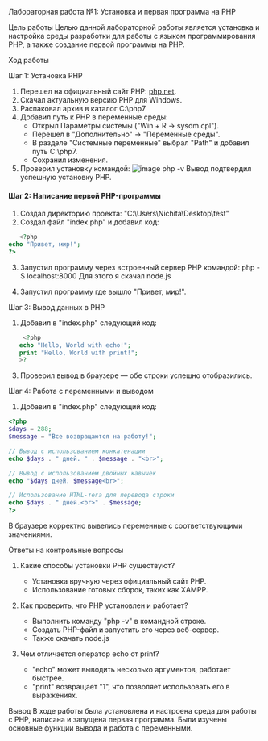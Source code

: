 Лабораторная работа №1: Установка и первая программа на PHP

Цель работы
Целью данной лабораторной работы является установка и настройка среды разработки для работы с языком программирования PHP, а также создание первой программы на PHP.

Ход работы

Шаг 1: Установка PHP
1. Перешел на официальный сайт PHP: [php.net](https://www.php.net/downloads).
2. Скачал актуальную версию PHP для Windows.
3. Распаковал архив в каталог C:\php7
4. Добавил путь к PHP в переменные среды:
   - Открыл Параметры системы ("Win + R → sysdm.cpl").
   - Перешел в "Дополнительно" → "Переменные среды".
   - В разделе "Системные переменные" выбрал "Path" и добавил путь C:\php7.
   - Сохранил изменения.
5. Проверил установку командой:
![image](https://github.com/user-attachments/assets/e6fa7bd9-fa1f-4937-8737-e14f08f4163f)
 php -v
  Вывод подтвердил успешную установку PHP.

#### **Шаг 2: Написание первой PHP-программы**
1. Создал директорию проекта: "C:\Users\Nichita\Desktop\test"
2. Создал файл "index.php" и добавил код:
```php
   <?php
echo "Привет, мир!";
?>
```

3. Запустил программу через встроенный сервер PHP командой:
   php -S localhost:8000
   Для этого я скачал node.js

4.  Запустил программу где вышло  "Привет, мир!".

Шаг 3: Вывод данных в PHP
1. Добавил в "index.php" следующий код:
```php
    <?php
   echo "Hello, World with echo!";
   print "Hello, World with print!";
   >?
```
3. Проверил вывод в браузере — обе строки успешно отобразились.

Шаг 4: Работа с переменными и выводом
1. Добавил в "index.php" следующий код:
   
```php
<?php
$days = 288;
$message = "Все возвращаются на работу!";

// Вывод с использованием конкатенации
echo $days . " дней. " . $message . "<br>";

// Вывод с использованием двойных кавычек
echo "$days дней. $message<br>";

// Использование HTML-тега для перевода строки
echo $days . " дней.<br>" . $message;
?>
```


В браузере корректно вывелись переменные с соответствующими значениями.

Ответы на контрольные вопросы
1. Какие способы установки PHP существуют?
   - Установка вручную через официальный сайт PHP.
   - Использование готовых сборок, таких как XAMPP.

2. Как проверить, что PHP установлен и работает?
   - Выполнить команду "php -v" в командной строке.
   - Создать PHP-файл и запустить его через веб-сервер.
   - Также скачать node.js

3. Чем отличается оператор echo от print?
   - "echo" может выводить несколько аргументов, работает быстрее.
   - "print" возвращает "1", что позволяет использовать его в выражениях.

Вывод
В ходе работы была установлена и настроена среда для работы с PHP, написана и запущена первая программа. Были изучены основные функции вывода и работа с переменными.

